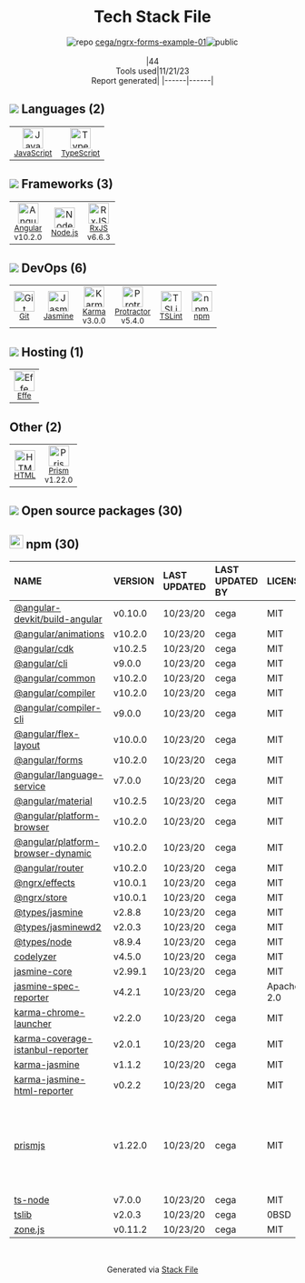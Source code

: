 <!--
--- Readme.md Snippet without images Start ---
## Tech Stack
cega/ngrx-forms-example-01 is built on the following main stack:
- [Jasmine](http://jasmine.github.io/) – Javascript Testing Framework
- [Node.js](http://nodejs.org/) – Frameworks (Full Stack)
- [JavaScript](https://developer.mozilla.org/en-US/docs/Web/JavaScript) – Languages
- [Karma](http://karma-runner.github.io/) – Browser Testing
- [TypeScript](http://www.typescriptlang.org) – Languages
- [Protractor](http://angular.github.io/protractor) – Javascript Testing Framework
- [RxJS](http://reactivex.io/rxjs/) – Concurrency Frameworks
- [Angular](https://angular.io) – Javascript MVC Frameworks
- [Effe](http://redbeardlab.github.io/2016/03/05/effe.html) – Serverless / Task Processing
- [TSLint](https://github.com/palantir/tslint) – Code Review
- [Prism](https://prismjs.com/) – Javascript Utilities & Libraries

Full tech stack [here](/techstack.md)
--- Readme.md Snippet without images End ---

--- Readme.md Snippet with images Start ---
## Tech Stack
cega/ngrx-forms-example-01 is built on the following main stack:
- <img width='25' height='25' src='https://img.stackshare.io/service/831/7c0b595409af531b9cdeb07f8c513e8b.png' alt='Jasmine'/> [Jasmine](http://jasmine.github.io/) – Javascript Testing Framework
- <img width='25' height='25' src='https://img.stackshare.io/service/1011/n1JRsFeB_400x400.png' alt='Node.js'/> [Node.js](http://nodejs.org/) – Frameworks (Full Stack)
- <img width='25' height='25' src='https://img.stackshare.io/service/1209/javascript.jpeg' alt='JavaScript'/> [JavaScript](https://developer.mozilla.org/en-US/docs/Web/JavaScript) – Languages
- <img width='25' height='25' src='https://img.stackshare.io/service/1420/TidYGd6a.png' alt='Karma'/> [Karma](http://karma-runner.github.io/) – Browser Testing
- <img width='25' height='25' src='https://img.stackshare.io/service/1612/bynNY5dJ.jpg' alt='TypeScript'/> [TypeScript](http://www.typescriptlang.org) – Languages
- <img width='25' height='25' src='https://img.stackshare.io/service/1754/protractor-logo1.png' alt='Protractor'/> [Protractor](http://angular.github.io/protractor) – Javascript Testing Framework
- <img width='25' height='25' src='https://img.stackshare.io/service/1796/984368.png' alt='RxJS'/> [RxJS](http://reactivex.io/rxjs/) – Concurrency Frameworks
- <img width='25' height='25' src='https://img.stackshare.io/service/3745/cb8U-gL6_400x400.jpg' alt='Angular'/> [Angular](https://angular.io) – Javascript MVC Frameworks
- <img width='25' height='25' src='https://img.stackshare.io/no-img-open-source.png' alt='Effe'/> [Effe](http://redbeardlab.github.io/2016/03/05/effe.html) – Serverless / Task Processing
- <img width='25' height='25' src='https://img.stackshare.io/service/5561/303157.png' alt='TSLint'/> [TSLint](https://github.com/palantir/tslint) – Code Review
- <img width='25' height='25' src='https://img.stackshare.io/service/10010/Screen_Shot_2012-07-31_at_21.57.03__400x400.png' alt='Prism'/> [Prism](https://prismjs.com/) – Javascript Utilities & Libraries

Full tech stack [here](/techstack.md)
--- Readme.md Snippet with images End ---
-->
<div align="center">

# Tech Stack File
![](https://img.stackshare.io/repo.svg "repo") [cega/ngrx-forms-example-01](https://github.com/cega/ngrx-forms-example-01)![](https://img.stackshare.io/public_badge.svg "public")
<br/><br/>
|44<br/>Tools used|11/21/23 <br/>Report generated|
|------|------|
</div>

## <img src='https://img.stackshare.io/languages.svg'/> Languages (2)
<table><tr>
  <td align='center'>
  <img width='36' height='36' src='https://img.stackshare.io/service/1209/javascript.jpeg' alt='JavaScript'>
  <br>
  <sub><a href="https://developer.mozilla.org/en-US/docs/Web/JavaScript">JavaScript</a></sub>
  <br>
  <sub></sub>
</td>

<td align='center'>
  <img width='36' height='36' src='https://img.stackshare.io/service/1612/bynNY5dJ.jpg' alt='TypeScript'>
  <br>
  <sub><a href="http://www.typescriptlang.org">TypeScript</a></sub>
  <br>
  <sub></sub>
</td>

</tr>
</table>

## <img src='https://img.stackshare.io/frameworks.svg'/> Frameworks (3)
<table><tr>
  <td align='center'>
  <img width='36' height='36' src='https://img.stackshare.io/service/3745/cb8U-gL6_400x400.jpg' alt='Angular'>
  <br>
  <sub><a href="https://angular.io">Angular</a></sub>
  <br>
  <sub>v10.2.0</sub>
</td>

<td align='center'>
  <img width='36' height='36' src='https://img.stackshare.io/service/1011/n1JRsFeB_400x400.png' alt='Node.js'>
  <br>
  <sub><a href="http://nodejs.org/">Node.js</a></sub>
  <br>
  <sub></sub>
</td>

<td align='center'>
  <img width='36' height='36' src='https://img.stackshare.io/service/1796/984368.png' alt='RxJS'>
  <br>
  <sub><a href="http://reactivex.io/rxjs/">RxJS</a></sub>
  <br>
  <sub>v6.6.3</sub>
</td>

</tr>
</table>

## <img src='https://img.stackshare.io/devops.svg'/> DevOps (6)
<table><tr>
  <td align='center'>
  <img width='36' height='36' src='https://img.stackshare.io/service/1046/git.png' alt='Git'>
  <br>
  <sub><a href="http://git-scm.com/">Git</a></sub>
  <br>
  <sub></sub>
</td>

<td align='center'>
  <img width='36' height='36' src='https://img.stackshare.io/service/831/7c0b595409af531b9cdeb07f8c513e8b.png' alt='Jasmine'>
  <br>
  <sub><a href="http://jasmine.github.io/">Jasmine</a></sub>
  <br>
  <sub></sub>
</td>

<td align='center'>
  <img width='36' height='36' src='https://img.stackshare.io/service/1420/TidYGd6a.png' alt='Karma'>
  <br>
  <sub><a href="http://karma-runner.github.io/">Karma</a></sub>
  <br>
  <sub>v3.0.0</sub>
</td>

<td align='center'>
  <img width='36' height='36' src='https://img.stackshare.io/service/1754/protractor-logo1.png' alt='Protractor'>
  <br>
  <sub><a href="http://angular.github.io/protractor">Protractor</a></sub>
  <br>
  <sub>v5.4.0</sub>
</td>

<td align='center'>
  <img width='36' height='36' src='https://img.stackshare.io/service/5561/303157.png' alt='TSLint'>
  <br>
  <sub><a href="https://github.com/palantir/tslint">TSLint</a></sub>
  <br>
  <sub></sub>
</td>

<td align='center'>
  <img width='36' height='36' src='https://img.stackshare.io/service/1120/lejvzrnlpb308aftn31u.png' alt='npm'>
  <br>
  <sub><a href="https://www.npmjs.com/">npm</a></sub>
  <br>
  <sub></sub>
</td>

</tr>
</table>

## <img src='https://img.stackshare.io/hosting.svg'/> Hosting (1)
<table><tr>
  <td align='center'>
  <img width='36' height='36' src='https://img.stackshare.io/no-img-open-source.png' alt='Effe'>
  <br>
  <sub><a href="http://redbeardlab.github.io/2016/03/05/effe.html">Effe</a></sub>
  <br>
  <sub></sub>
</td>

</tr>
</table>

## Other (2)
<table><tr>
  <td align='center'>
  <img width='36' height='36' src='https://img.stackshare.io/service/2270/no-img-open-source.png' alt='HTML'>
  <br>
  <sub><a href="http://">HTML</a></sub>
  <br>
  <sub></sub>
</td>

<td align='center'>
  <img width='36' height='36' src='https://img.stackshare.io/service/10010/Screen_Shot_2012-07-31_at_21.57.03__400x400.png' alt='Prism'>
  <br>
  <sub><a href="https://prismjs.com/">Prism</a></sub>
  <br>
  <sub>v1.22.0</sub>
</td>

</tr>
</table>


## <img src='https://img.stackshare.io/group.svg' /> Open source packages (30)</h2>

## <img width='24' height='24' src='https://img.stackshare.io/service/1120/lejvzrnlpb308aftn31u.png'/> npm (30)

|NAME|VERSION|LAST UPDATED|LAST UPDATED BY|LICENSE|VULNERABILITIES|
|:------|:------|:------|:------|:------|:------|
|[@angular-devkit/build-angular](https://www.npmjs.com/@angular-devkit/build-angular)|v0.10.0|10/23/20|cega |MIT|N/A|
|[@angular/animations](https://www.npmjs.com/@angular/animations)|v10.2.0|10/23/20|cega |MIT|N/A|
|[@angular/cdk](https://www.npmjs.com/@angular/cdk)|v10.2.5|10/23/20|cega |MIT|N/A|
|[@angular/cli](https://www.npmjs.com/@angular/cli)|v9.0.0|10/23/20|cega |MIT|N/A|
|[@angular/common](https://www.npmjs.com/@angular/common)|v10.2.0|10/23/20|cega |MIT|N/A|
|[@angular/compiler](https://www.npmjs.com/@angular/compiler)|v10.2.0|10/23/20|cega |MIT|N/A|
|[@angular/compiler-cli](https://www.npmjs.com/@angular/compiler-cli)|v9.0.0|10/23/20|cega |MIT|N/A|
|[@angular/flex-layout](https://www.npmjs.com/@angular/flex-layout)|v10.0.0|10/23/20|cega |MIT|N/A|
|[@angular/forms](https://www.npmjs.com/@angular/forms)|v10.2.0|10/23/20|cega |MIT|N/A|
|[@angular/language-service](https://www.npmjs.com/@angular/language-service)|v7.0.0|10/23/20|cega |MIT|N/A|
|[@angular/material](https://www.npmjs.com/@angular/material)|v10.2.5|10/23/20|cega |MIT|N/A|
|[@angular/platform-browser](https://www.npmjs.com/@angular/platform-browser)|v10.2.0|10/23/20|cega |MIT|N/A|
|[@angular/platform-browser-dynamic](https://www.npmjs.com/@angular/platform-browser-dynamic)|v10.2.0|10/23/20|cega |MIT|N/A|
|[@angular/router](https://www.npmjs.com/@angular/router)|v10.2.0|10/23/20|cega |MIT|N/A|
|[@ngrx/effects](https://www.npmjs.com/@ngrx/effects)|v10.0.1|10/23/20|cega |MIT|N/A|
|[@ngrx/store](https://www.npmjs.com/@ngrx/store)|v10.0.1|10/23/20|cega |MIT|N/A|
|[@types/jasmine](https://www.npmjs.com/@types/jasmine)|v2.8.8|10/23/20|cega |MIT|N/A|
|[@types/jasminewd2](https://www.npmjs.com/@types/jasminewd2)|v2.0.3|10/23/20|cega |MIT|N/A|
|[@types/node](https://www.npmjs.com/@types/node)|v8.9.4|10/23/20|cega |MIT|N/A|
|[codelyzer](https://www.npmjs.com/codelyzer)|v4.5.0|10/23/20|cega |MIT|N/A|
|[jasmine-core](https://www.npmjs.com/jasmine-core)|v2.99.1|10/23/20|cega |MIT|N/A|
|[jasmine-spec-reporter](https://www.npmjs.com/jasmine-spec-reporter)|v4.2.1|10/23/20|cega |Apache-2.0|N/A|
|[karma-chrome-launcher](https://www.npmjs.com/karma-chrome-launcher)|v2.2.0|10/23/20|cega |MIT|N/A|
|[karma-coverage-istanbul-reporter](https://www.npmjs.com/karma-coverage-istanbul-reporter)|v2.0.1|10/23/20|cega |MIT|N/A|
|[karma-jasmine](https://www.npmjs.com/karma-jasmine)|v1.1.2|10/23/20|cega |MIT|N/A|
|[karma-jasmine-html-reporter](https://www.npmjs.com/karma-jasmine-html-reporter)|v0.2.2|10/23/20|cega |MIT|N/A|
|[prismjs](https://www.npmjs.com/prismjs)|v1.22.0|10/23/20|cega |MIT|[CVE-2022-23647](https://github.com/advisories/GHSA-3949-f494-cm99) (High)<br/>[CVE-2021-23341](https://github.com/advisories/GHSA-h4hr-7fg3-h35w) (High)<br/>[CVE-2021-32723](https://github.com/advisories/GHSA-gj77-59wh-66hg) (High)<br/>[CVE-2021-3801](https://github.com/advisories/GHSA-hqhp-5p83-hx96) (Moderate)|
|[ts-node](https://www.npmjs.com/ts-node)|v7.0.0|10/23/20|cega |MIT|N/A|
|[tslib](https://www.npmjs.com/tslib)|v2.0.3|10/23/20|cega |0BSD|N/A|
|[zone.js](https://www.npmjs.com/zone.js)|v0.11.2|10/23/20|cega |MIT|N/A|

<br/>
<div align='center'>

Generated via [Stack File](https://github.com/marketplace/stack-file)
